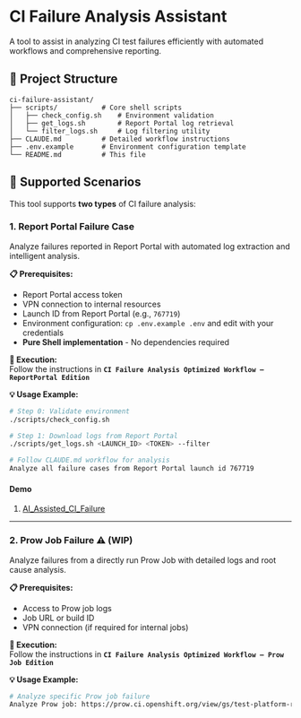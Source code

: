 # CI Failure Analysis Assistant

A tool to assist in analyzing CI test failures efficiently with automated workflows and comprehensive reporting.

## 📁 Project Structure

```
ci-failure-assistant/
├── scripts/           # Core shell scripts
│   ├── check_config.sh    # Environment validation
│   ├── get_logs.sh        # Report Portal log retrieval
│   └── filter_logs.sh     # Log filtering utility
├── CLAUDE.md          # Detailed workflow instructions
├── .env.example       # Environment configuration template
└── README.md          # This file
```

## 🎯 Supported Scenarios

This tool supports **two types** of CI failure analysis:

### 1.  Report Portal Failure Case
Analyze failures reported in Report Portal with automated log extraction and intelligent analysis.

**📋 Prerequisites:**
- Report Portal access token
- VPN connection to internal resources  
- Launch ID from Report Portal (e.g., `767719`)
- Environment configuration: `cp .env.example .env` and edit with your credentials
- **Pure Shell implementation** - No dependencies required

**🚀 Execution:**  
Follow the instructions in **`CI Failure Analysis Optimized Workflow – ReportPortal Edition`**

**💡 Usage Example:**  
```bash
# Step 0: Validate environment
./scripts/check_config.sh

# Step 1: Download logs from Report Portal
./scripts/get_logs.sh <LAUNCH_ID> <TOKEN> --filter

# Follow CLAUDE.md workflow for analysis
Analyze all failure cases from Report Portal launch id 767719
```

#### Demo

1. [AI_Assisted_CI_Failure](https://drive.google.com/file/d/144xV5h30ZbpFZabBWvoA4Acq6zGM-NEt/view?usp=drive_link)
---

### 2.  Prow Job Failure ⚠️ (WIP)
Analyze failures from a directly run Prow Job with detailed logs and root cause analysis.

**📋 Prerequisites:**
- Access to Prow job logs
- Job URL or build ID
- VPN connection (if required for internal jobs)

**🚀 Execution:**  
Follow the instructions in **`CI Failure Analysis Optimized Workflow – Prow Job Edition`**

**💡 Usage Example:**  
```bash
# Analyze specific Prow job failure
Analyze Prow job: https://prow.ci.openshift.org/view/gs/test-platform-results/logs/periodic-ci-openshift-cloud-credential-operator-release-4.20-periodics-e2e-azure-manual-oidc/1961997673242300416
```

